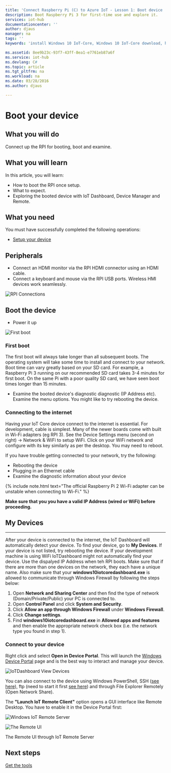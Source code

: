 ```yaml
---
title: 'Connect Raspberry Pi (C) to Azure IoT - Lesson 1: Boot device | Microsoft Docs'
description: Boot Raspberry Pi 3 for first-time use and explore it.
services: iot-hub
documentationcenter: ''
author: djaus
manager: na
tags: ''
keywords: 'install Windows 10 IoT-Core, Windows 10 IoT-Core download, how to install Windows 10 IoT-Core, Windows 10 IoT-Core setup, raspberry pi install Windows 10 IoT-Core, raspberry pi install os, raspberry pi sd card install, raspberry pi connect, connect to raspberry pi, raspberry pi connectivity'

ms.assetid: 8ee9b23c-93f7-43ff-8ea1-e7761eb87a6f
ms.service: iot-hub
ms.devlang: C#
ms.topic: article
ms.tgt_pltfrm: na
ms.workload: na
ms.date: 03/28/2016
ms.author: djaus

---
```

# Boot your device
## What you will do
Connect up the RPI for booting, boot and examine. 

## What you will learn
In this article, you will learn:

* How to boot the RPI once setup.
* What to expect.
* Exploring the booted device with IoT Dashboard, Device Manager and Remote.

## What you need

You must have successfully completed the following operations:

* [Setup your device](iot-hub-raspberry-pi-kit-win-10-iot-core-cs-lesson1-setup-your-device.md)


## Peripherals
* Connect an HDMI monitor via the RPI HDMI connector using an HDMI cable.
* Connect a keyboard and mouse via the RPI USB ports. Wireless HMI devices work seamlessly.

![RPI Connections](media/IoTDashboard/RPIConnections.png)

## Boot the device
* Power it up

![First boot](media/IoTDashboard/bootup.png)

### First boot
The first boot will always take longer than all subsequent boots. The operating system will take some time to install and connect to your network.
Boot time can vary greatly based on your SD card. For example, a Raspberry Pi 3 running on our recommended SD card takes 3-4 minutes for first boot. On the same Pi with a poor quality SD card, we have seen boot times longer than 15 minutes.

* Examine the booted device's diagnostic diagnostic (IP Address etc). Examine the menu options. You might like to try rebooting the device.

### Connecting to the internet
Having your IoT Core device connect to the internet is essential. For development, cable is simplest. Many of the newer boards come with built in Wi-Fi adapters  (eg RPI 3). See the Device Settings menu (second on right) -> Network & WiFi to setup WiFi. Click on your WiFi network and configure with its key similarly as per the desktop. You may need to reboot.

If you have trouble getting connected to your network, try the following:

* Rebooting the device
* Plugging in an Ethernet cable
* Examine the diagnostic information about your device

{% include note.html text="The official Raspberry Pi 2 Wi-Fi adapter can be unstable when connecting to Wi-Fi." %}

**Make sure that you you have a valid IP Address (wired or WiFi) before proceeding.**


## My Devices
___
After your device is connected to the internet, the IoT Dashboard will automatically detect your device.
To find your device, go to **My Devices**. If your device is not listed, try rebooting the device. If your development machine is using WiFi IoTDashboard might not automatically find your device. Use the dispalyed IP Address when teh RPI boots. Make sure that if there are more than one devices on the network, they each have a unique name. Also make sure that your **windows10iotcoredashboard.exe** is allowed to communicate through Windows Firewall by following the steps below:

1. Open **Network and Sharing Center** and then find the type of network (Domain/Private/Public) your PC is connected to.
2. Open **Control Panel** and click **System and Security**.
3. Click **Allow an app through Windows Firewall** under **Windows Firewall**.
4. Click **Change settings**.
5. Find **windows10iotcoredashboard.exe** in **Allowed apps and features** and then enable the appropriate network check box (i.e. the network type you found in step 1).


### Connect to your device
Right click and select **Open in Device Portal**. This will launch the [Windows Device Portal]({{site.baseurl}}/{{page.lang}}/Docs/Tools/DevicePortal) page and is the best way to interact and manage your device.

![IoTDashboard View Devices](media/IoTDashboard/IoTDashboard_RightClickMenuNew3.png)

You can also connect to the device using Windows PowerShell, SSH ([see here](https://developer.microsoft.com/en-us/windows/iot/docs/ssh)), ftp (need to start it first [see here](https://developer.microsoft.com/en-us/windows/iot/docs/ftp)) and through File Explorer Remotely (Open Network Share).

The **"Launch IoT Remote Client"** option opens a GUI interface like Remote Desktop. You have to enable it in the Device Portal first:

![Windows IoT Remote Server](media/IoTDashboard/IoTRemoteServer2.png)

![The Remote UI](media/IoTDashboard/TheRemoteUI2.png)

The Remote UI through IoT Remote Server

## Next steps

[Get the tools](iot-hub-raspberry-pi-kit-win-10-iot-core-cs-lesson1-get-the-tools-win32.md)
